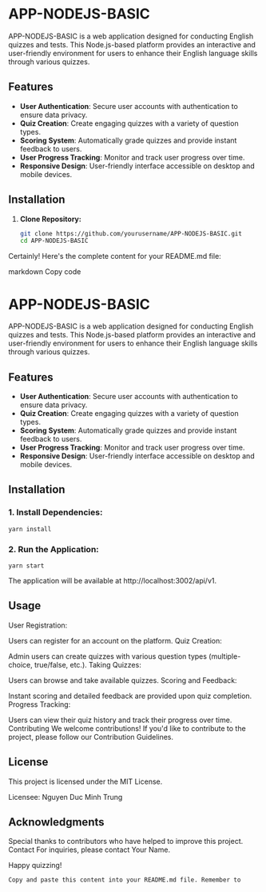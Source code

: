 # APP-NODEJS-BASIC

APP-NODEJS-BASIC is a web application designed for conducting English quizzes and tests. This Node.js-based platform provides an interactive and user-friendly environment for users to enhance their English language skills through various quizzes.

## Features

- **User Authentication**: Secure user accounts with authentication to ensure data privacy.
- **Quiz Creation**: Create engaging quizzes with a variety of question types.
- **Scoring System**: Automatically grade quizzes and provide instant feedback to users.
- **User Progress Tracking**: Monitor and track user progress over time.
- **Responsive Design**: User-friendly interface accessible on desktop and mobile devices.

## Installation

1. **Clone Repository:**
   ```bash
   git clone https://github.com/yourusername/APP-NODEJS-BASIC.git
   cd APP-NODEJS-BASIC

Certainly! Here's the complete content for your README.md file:

markdown
Copy code
# APP-NODEJS-BASIC

APP-NODEJS-BASIC is a web application designed for conducting English quizzes and tests. This Node.js-based platform provides an interactive and user-friendly environment for users to enhance their English language skills through various quizzes.

## Features

- **User Authentication**: Secure user accounts with authentication to ensure data privacy.
- **Quiz Creation**: Create engaging quizzes with a variety of question types.
- **Scoring System**: Automatically grade quizzes and provide instant feedback to users.
- **User Progress Tracking**: Monitor and track user progress over time.
- **Responsive Design**: User-friendly interface accessible on desktop and mobile devices.

## Installation

### 1. Install Dependencies:
````
yarn install
````
### 2. Run the Application:
````
yarn start
````
The application will be available at http://localhost:3002/api/v1.

## Usage
User Registration:

Users can register for an account on the platform.
Quiz Creation:

Admin users can create quizzes with various question types (multiple-choice, true/false, etc.).
Taking Quizzes:

Users can browse and take available quizzes.
Scoring and Feedback:

Instant scoring and detailed feedback are provided upon quiz completion.
Progress Tracking:

Users can view their quiz history and track their progress over time.
Contributing
We welcome contributions! If you'd like to contribute to the project, please follow our Contribution Guidelines.

## License
This project is licensed under the MIT License.

Licensee: Nguyen Duc Minh Trung

## Acknowledgments
Special thanks to contributors who have helped to improve this project.
Contact
For inquiries, please contact Your Name.

Happy quizzing!
````
Copy and paste this content into your README.md file. Remember to